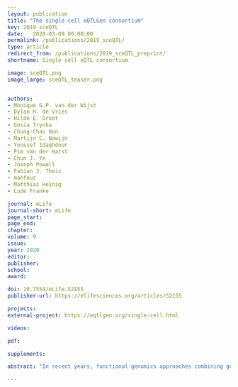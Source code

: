 ```yaml
---
layout: publication
title: "The single-cell eQTLGen consortium"
key: 2019_sceQTL
date:   2020-03-09 00:00:00
permalink: /publications/2019_sceQTL/
type: article
redirect_from: /publications/2019_sceQTL_preprint/
shortname: Single cell eQTL consortium

image: sceQTL.png
image_large: sceQTL_teaser.png


authors:
- Monique G.P. van der Wijst
- Dylan H. de Vries
- Hilde E. Groot
- Gosia Trynka
- Chung-Chau Hon
- Martijn C. Nawijn
- Youssef Idaghdour
- Pim van der Harst
- Chun J. Ye
- Joseph Powell
- Fabian J. Theis
- mahfouz
- Matthias Heinig
- Lude Franke

journal: eLife
journal-short: eLife
page_start:
page_end:
chapter:
volume: 9
issue:
year: 2020
editor:
publisher:
school:
award:

doi: 10.7554/eLife.52155
publisher-url: https://elifesciences.org/articles/52155

projects:
external-project: https://eqtlgen.org/single-cell.html

videos:

pdf:

supplements:

abstract: "In recent years, functional genomics approaches combining genetic information with bulk RNA-sequencing data have identified the downstream expression effects of disease-associated genetic risk factors through so-called expression quantitative trait locus (eQTL) analysis. Single-cell RNA-sequencing creates enormous opportunities for mapping eQTLs across different cell types and in dynamic processes, many of which are obscured when using bulk methods. Rapid increase in throughput and reduction in cost per cell now allow this technology to be applied to large-scale population genetics studies. To fully leverage these emerging data resources, we have founded the single-cell eQTLGen consortium (sc-eQTLGen), aimed at pinpointing the cellular contexts in which disease-causing genetic variants affect gene expression. Here, we outline the goals, approach and potential utility of the sc-eQTLGen consortium. We also provide a set of study design considerations for future single-cell eQTL studies."

---
```

